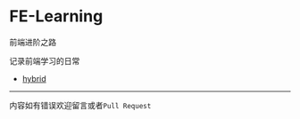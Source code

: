 # FE-Learning

前端进阶之路

记录前端学习的日常

- [hybrid](https://github.com/TenderQ/FE-Learning/blob/master/hybrid.md)

---
内容如有错误欢迎留言或者`Pull Request`